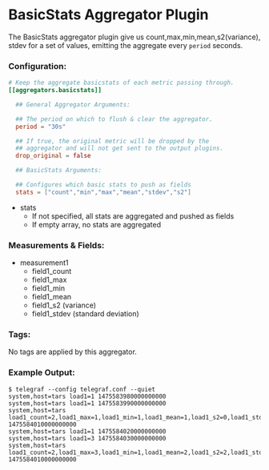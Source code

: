 # BasicStats Aggregator Plugin

The BasicStats aggregator plugin give us count,max,min,mean,s2(variance), stdev for a set of values,
emitting the aggregate every `period` seconds.

### Configuration:

```toml
# Keep the aggregate basicstats of each metric passing through.
[[aggregators.basicstats]]

  ## General Aggregator Arguments:

  ## The period on which to flush & clear the aggregator.
  period = "30s"

  ## If true, the original metric will be dropped by the
  ## aggregator and will not get sent to the output plugins.
  drop_original = false

  ## BasicStats Arguments:

  ## Configures which basic stats to push as fields
  stats = ["count","min","max","mean","stdev","s2"]
```

- stats
    - If not specified, all stats are aggregated and pushed as fields
    - If empty array, no stats are aggregated

### Measurements & Fields:

- measurement1
    - field1_count
    - field1_max
    - field1_min
    - field1_mean
    - field1_s2 (variance)
    - field1_stdev (standard deviation)

### Tags:

No tags are applied by this aggregator.

### Example Output:

```
$ telegraf --config telegraf.conf --quiet
system,host=tars load1=1 1475583980000000000
system,host=tars load1=1 1475583990000000000
system,host=tars load1_count=2,load1_max=1,load1_min=1,load1_mean=1,load1_s2=0,load1_stdev=0 1475584010000000000
system,host=tars load1=1 1475584020000000000
system,host=tars load1=3 1475584030000000000
system,host=tars load1_count=2,load1_max=3,load1_min=1,load1_mean=2,load1_s2=2,load1_stdev=1.414162 1475584010000000000
```
